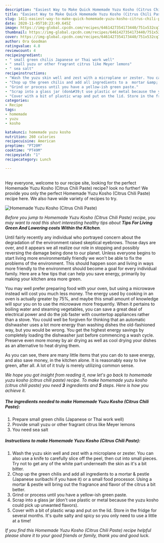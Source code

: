 ```yaml
---
description: "Easiest Way to Make Quick Homemade Yuzu Kosho (Citrus Chili Paste)"
title: "Easiest Way to Make Quick Homemade Yuzu Kosho (Citrus Chili Paste)"
slug: 1411-easiest-way-to-make-quick-homemade-yuzu-kosho-citrus-chili-paste
date: 2020-11-05T10:23:49.645Z
image: https://img-global.cpcdn.com/recipes/6461427354173440/751x532cq70/homemade-yuzu-kosho-citrus-chili-paste-recipe-main-photo.jpg
thumbnail: https://img-global.cpcdn.com/recipes/6461427354173440/751x532cq70/homemade-yuzu-kosho-citrus-chili-paste-recipe-main-photo.jpg
cover: https://img-global.cpcdn.com/recipes/6461427354173440/751x532cq70/homemade-yuzu-kosho-citrus-chili-paste-recipe-main-photo.jpg
author: Ora Goodman
ratingvalue: 4.8
reviewcount: 4
recipeingredient:
- " small green chilis Japanese or Thai work well"
- " small yuzu or other fragrant citrus like Meyer lemons"
- " sea salt"
recipeinstructions:
- "Wash the yuzu skin well and zest with a microplane or zester. You can also use a knife to carefully slice off the peel, then cut into small pieces. Try not to get any of the white part underneath the skin as it&#39;s a bit bitter."
- "Chop up the green chilis and add all ingredients to a  mortar &amp; pestle (Japanese suribachi if you have it) or a small food processor. Using a mortar &amp; pestle will bring out the fragrance and flavor of the citrus a bit better."
- "Grind or process until you have a yellow-ish green paste."
- "Scrap into a glass jar (don&#39;t use plastic or metal because the yuzu kosho could pick up unwanted flavors)."
- "Cover with a bit of plastic wrap and put on the lid. Store in the fridge for several months. It&#39;s quite salty and spicy so you only need to use a little at a time!"
categories:
- Recipe
tags:
- homemade
- yuzu
- kosho

katakunci: homemade yuzu kosho 
nutrition: 260 calories
recipecuisine: American
preptime: "PT20M"
cooktime: "PT49M"
recipeyield: "1"
recipecategory: Lunch

---
```

<br>
Hey everyone, welcome to our recipe site, looking for the perfect Homemade Yuzu Kosho (Citrus Chili Paste) recipe? look no further! We provide you only the perfect Homemade Yuzu Kosho (Citrus Chili Paste) recipe here. We also have wide variety of recipes to try.
<br>


![Homemade Yuzu Kosho (Citrus Chili Paste)](https://img-global.cpcdn.com/recipes/6461427354173440/751x532cq70/homemade-yuzu-kosho-citrus-chili-paste-recipe-main-photo.jpg)

<i>Before you jump to Homemade Yuzu Kosho (Citrus Chili Paste) recipe, you may want to read this short interesting healthy tips about 
<strong>Tips For Living Green And Lowering costs Within the Kitchen</strong>.</i>
</br>

Until fairly recently any individual who portrayed concern about the degradation of the environment raised skeptical eyebrows. Those days are over, and it appears we all realize our role in stopping and possibly reversing the damage being done to our planet. Unless everyone begins to start living more environmentally friendly we won't be able to fix the problems of the environment. This should happen soon and living in ways more friendly to the environment should become a goal for every individual family. Here are a few tips that can help you save energy, primarily by making your kitchen area more green.

You may well prefer preparing food with your oven, but using a microwave instead will cost you much less money. The energy used by cooking in an oven is actually greater by 75%, and maybe this small amount of knowledge will spur you on to use the microwave more frequently. When it pertains to boiling water and steaming vegetables, you can save a great deal of electrical power and do the job faster with countertop appliances rather than a stove. You could well be forgiven for thinking that an automatic dishwasher uses a lot more energy than washing dishes the old-fashioned way, but you would be wrong. You get the highest energy savings by completely loading the dishwasher just before commencing a wash cycle. Preserve even more money by air drying as well as cool drying your dishes as an alternative to heat drying them.

As you can see, there are many little items that you can do to save energy, and also save money, in the kitchen alone. It is reasonably easy to live green, after all. A lot of it truly is merely utilizing common sense.


<i>We hope you got insight from reading it, now let's go back to homemade yuzu kosho (citrus chili paste) recipe. To make homemade yuzu kosho (citrus chili paste) you need <strong>3</strong> ingredients and <strong>5</strong> steps. Here is how you achieve it.
</i>

##### The ingredients needed to make Homemade Yuzu Kosho (Citrus Chili Paste):

1. Prepare  small green chilis (Japanese or Thai work well)
1. Provide  small yuzu or other fragrant citrus like Meyer lemons
1. You need  sea salt


##### Instructions to make Homemade Yuzu Kosho (Citrus Chili Paste):

1. Wash the yuzu skin well and zest with a microplane or zester. You can also use a knife to carefully slice off the peel, then cut into small pieces. Try not to get any of the white part underneath the skin as it&#39;s a bit bitter.
1. Chop up the green chilis and add all ingredients to a  mortar &amp; pestle (Japanese suribachi if you have it) or a small food processor. Using a mortar &amp; pestle will bring out the fragrance and flavor of the citrus a bit better.
1. Grind or process until you have a yellow-ish green paste.
1. Scrap into a glass jar (don&#39;t use plastic or metal because the yuzu kosho could pick up unwanted flavors).
1. Cover with a bit of plastic wrap and put on the lid. Store in the fridge for several months. It&#39;s quite salty and spicy so you only need to use a little at a time!


<i>If you find this Homemade Yuzu Kosho (Citrus Chili Paste) recipe helpful please share it to your good friends or family, thank you and good luck.</i>
